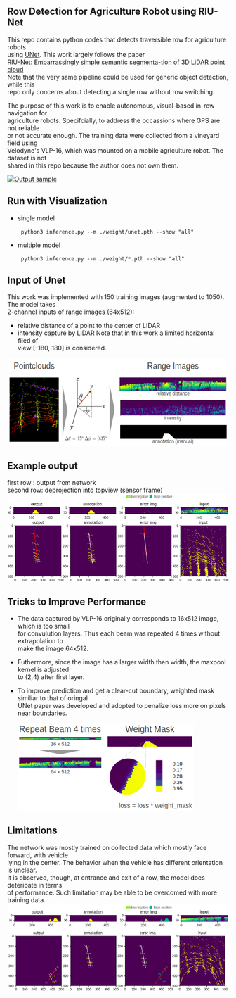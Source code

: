 ## Row Detection for Agriculture Robot using RIU-Net
This repo contains python codes that detects traversible row for agriculture robots  
using [UNet](https://arxiv.org/abs/1505.04597). This work largely follows the paper  
[RIU-Net: Embarrassingly simple semantic segmenta-tion of 3D LiDAR point cloud](https://arxiv.org/abs/1905.08748)  
Note that the very same pipeline could be used for generic object detection, while this  
repo only concerns about detecting a single row without row switching.

The purpose of this work is to enable autonomous, visual-based in-row navigation for  
agriculture robots. Specifcially, to address the occassions where GPS are not reliable  
 or not accurate enough. The training data were collected from a vineyard field using  
Velodyne's VLP-16, which was mounted on a mobile agriculture robot. The dataset is not  
shared in this repo because the author does not own them.  

[![Output sample](https://media.giphy.com/media/Xc4jD53oAicsWUtoZc/giphy.gif)](https://youtu.be/DEsyPNqfU5k)


## Run with Visualization
  
  * single model  
  
         python3 inference.py --m ./weight/unet.pth --show "all"
    
  * multiple model
  
         python3 inference.py --m ./weight/*.pth --show "all"


## Input of Unet
This work was implemented with 150 training images (augmented to 1050). The model takes  
2-channel inputs of range images (64x512):   
* relative distance of a point to the center of LIDAR  
* intensity capture by LIDAR
Note that in this work a limited horizontal filed of   
view [-180, 180] is considered.
<img src="./assets/range_image.png" width="600" height="200">


## Example output
first row : output from network  
second row: deprojection into topview (sensor frame)
<img src="./assets/sample_output1.png" width="600" height="200">

## Tricks to Improve Performance
* The data captured by VLP-16 originally corresponds to 16x512 image, which is too small  
for convulution layers. Thus each beam was repeated 4 times without extrapolation to  
make the image 64x512. 
* Futhermore, since the image has a larger width then width, the maxpool kernel is adjusted  
to (2,4) after first layer.
* To improve prediction and get a clear-cut boundary, weighted mask similiar to that of oringal  
UNet paper was developed and adopted to penalize loss more on pixels near boundaries.

   <img src="./assets/tricks.png" width="400" height="200">

## Limitations
The network was mostly trained on collected data which mostly face forward, with vehicle  
lying in the center. The behavior when the vehicle has different orientation is unclear.  
It is observed, though, at entrance and exit of a row, the model does deterioate in terms  
of performance. Such limitation may be able to be overcomed with more training data.
  <img src="./assets/sample_output.png" width="600" height="200">
